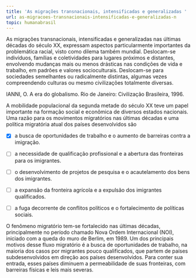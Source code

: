 ```yaml
---
title: 'As migrações transnacionais, intensificadas e generalizadas '
url: as-migracoes-transnacionais-intensificadas-e-generalizadas-n
topic: humanabrasil
---
```



As migrações transnacionais, intensificadas e generalizadas nas últimas décadas do século XX, expressam aspectos particularmente importantes da problemática racial, visto como dilema também mundial. Deslocam-se indivíduos, famílias e coletividades para lugares próximos e distantes, envolvendo mudanças mais ou menos drásticas nas condições de vida e trabalho, em padrões e valores socioculturais. Deslocam-se para sociedades semelhantes ou radicalmente distintas, algumas vezes compreendendo culturas ou mesmo civilizações totalmente diversas.

IANNI, O. A era do globalismo. Rio de Janeiro: Civilização Brasileira, 1996.

A mobilidade populacional da segunda metade do século XX teve um papel importante na formação social e econômica de diversos estados nacionais. Uma razão para os movimentos migratórios nas últimas décadas e uma política migratória atual dos países desenvolvidos são



- [x] a busca de oportunidades de trabalho e o aumento de barreiras contra a imigração.
- [ ] a necessidade de qualificação profissional e a abertura das fronteiras para os imigrantes.
- [ ] o desenvolvimento de projetos de pesquisa e o acautelamento dos bens dos imigrantes.
- [ ] a expansão da fronteira agrícola e a expulsão dos imigrantes qualificados.
- [ ] a fuga decorrente de conflitos políticos e o fortalecimento de políticas sociais.


O fenômeno migratório tem-se fortalecido nas últimas décadas, principalmente no período chamado Nova Ordem Internacional (NOI), iniciado com a queda do muro de Berlim, em 1989. Um dos principais motivos desse fluxo migratório é a busca de oportunidades de trabalho, na maioria dos casos por migrantes pouco qualificados, que partem de países subdesenvolvidos em direção aos países desenvolvidos. Para conter sua entrada, esses países diminuem a permeabilidade de suas fronteiras, com barreiras físicas e leis mais severas.

